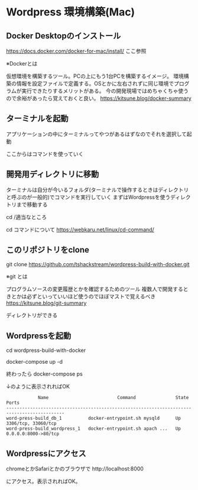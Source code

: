 # Wordpress 環境構築(Mac)

## Docker Desktopのインストール

https://docs.docker.com/docker-for-mac/install/
ここ参照

※Dockerとは

仮想環境を構築するツール。PCの上にもう1台PCを構築するイメージ。
環境構築の情報を設定ファイルで定義する。OSとかに左右されずに同じ環境でプログラムが実行できたりするメリットがある。
今の開発現場ではめちゃくちゃ使うので余裕があったら覚えておくと良い。
https://kitsune.blog/docker-summary

## ターミナルを起動

アプリケーションの中にターミナルってやつがあるはずなのでそれを選択して起動

ここからはコマンドを使っていく

## 開発用ディレクトリに移動

ターミナルは自分が今いるフォルダ(ターミナルで操作するときはディレクトリと呼ぶのが一般的)でコマンドを実行していく
まずはWordpressを使うディレクトリまで移動する

cd /適当なところ

cd コマンドについて
https://webkaru.net/linux/cd-command/

## このリポジトリをclone

git clone https://github.com/tshackstream/wordpress-build-with-docker.git

※git とは

プログラムソースの変更履歴とかを確認するためのツール
複数人で開発するときとかは必ずといっていいほど使うのでほぼマストで覚えるべき
https://kitsune.blog/git-summary

ディレクトリができる

## Wordpressを起動

cd wordpress-build-with-docker

docker-compose up -d

終わったら
docker-compose ps

↓のように表示されればOK

```
            Name                          Command               State          Ports
--------------------------------------------------------------------------------------------
word-press-build_db_1          docker-entrypoint.sh mysqld      Up      3306/tcp, 33060/tcp
word-press-build_wordpress_1   docker-entrypoint.sh apach ...   Up      0.0.0.0:8000->80/tcp
```

## Wordpressにアクセス

chromeとかSafariとかのブラウザで
http://localhost:8000

にアクセス。表示されればOK。